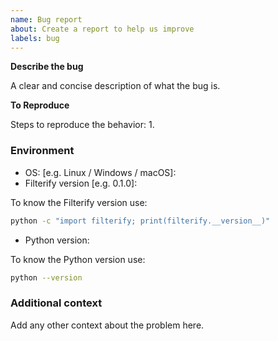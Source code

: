 ```yaml
---
name: Bug report
about: Create a report to help us improve
labels: bug
---
```


**Describe the bug**

A clear and concise description of what the bug is.

**To Reproduce**

Steps to reproduce the behavior:
1. 

### Environment

* OS: [e.g. Linux / Windows / macOS]:
* Filterify version [e.g. 0.1.0]:

To know the Filterify version use:

```bash
python -c "import filterify; print(filterify.__version__)"
```

* Python version:

To know the Python version use:

```bash
python --version
```

### Additional context

Add any other context about the problem here.
